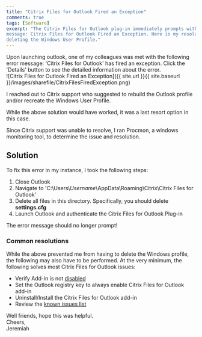 ```yaml
---
title: "Citrix Files for Outlook Fired an Exception"
comments: true
tags: [Software]
excerpt: "The Citrix Files for Outlook plug-in immediately prompts with the error
message: Citrix Files for Outlook Fired an Exception. Here is my resolution without
deleting the Windows User Profile."  
---
```

Upon launching outlook, one of my colleagues was met with the following error message:
'Citrix Files for Outlook' has fired an exception. Click the 'Details' button to see
the detailed information about the error.  
 ![Citrix Files for Outlook Fired an Exception]({{ site.url }}{{ site.baseurl }}/images/sharefile/CitrixFilesFiredException.png)

I reached out to Citrix support who suggested to rebuild the Outlook profile and/or
recreate the Windows User Profile.

While the above solution would have worked, it was a last resort option in this case.   

Since Citrix support was unable to resolve, I ran Procmon, a windows monitoring tool, to determine the issue and resolution.    

## Solution  
To fix this error in my instance, I took the following steps:

1. Close Outlook
2. Navigate to 'C:\Users\\*Username*\AppData\Roaming\Citrix\Citrix Files for Outlook'
3. Delete all files in this directory. Specifically, you should delete **settings.cfg**
4. Launch Outlook and authenticate the Citrix Files for Outlook Plug-in  

The error message should no longer prompt!

### Common resolutions  
While the above prevented me from having to delete the Windows profile, the following
may also have to be performed. At the very minimum, the following solves most Citrix Files
for Outlook issues:
* Verify Add-in is not [disabled](https://support.citrix.com/article/CTX207690)  
* Set the Outlook registry key to always enable Citrix Files for Outlook add-in  
* Uninstall/Install the Citrix Files for Outlook add-in    
* Review the [known issues list](https://support.citrix.com/article/CTX207689)  


Well friends, hope this was helpful.  
Cheers,  
Jeremiah  
